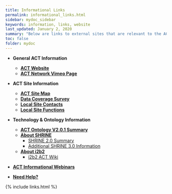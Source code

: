 ```yaml
---
title: Informational Links
permalink: informational_links.html
sidebar: mydoc_sidebar
keywords: information, links, website
last_updated: January 2, 2020
summary: "Below are links to external sites that are relevant to the ACT Network. Please contact Paige Ottmar if you would like to suggest additions to this page."
toc: false
folder: mydoc
---
```

* **General ACT Information**
  * [**ACT Website**](https://www.actnetwork.us/national)
  * [**ACT Network Vimeo Page**](https://vimeo.com/actnetwork)
  
* **ACT Site Information**
  * [**ACT Site Map**](https://www.actnetwork.us/Global/FileLib/PDFs/ACT_Geographic_Map.pdf)
  * [**Data Coverage Survey**](https://www.actnetwork.us/Global/FileLib/PDFs/ACT_Data_Coverage_Survey.pdf)
  * [**Local Site Contacts**](https://www.actnetwork.us/national/act-local-landing-pages-46EU-1434P4.html)
  * [**Local Site Functions**](https://docs.google.com/spreadsheets/d/1-PkGdRpKXdT_NjzBMmUMBtD7DACM00bpgFei4c3W4GQ/edit?usp=sharing)

* **Technology & Ontology Information**
  * [**ACT Ontology V2.0.1 Summary**](https://www.actnetwork.us/Global/FileLib/PDFs/ACT_ONTOLOGY_V2.0.1_final.pdf)
  * [**About SHRINE**](https://catalyst.harvard.edu/services/shrine/)
      * [SHRINE 2.0 Summary](https://www.actnetwork.us/Global/FileLib/PDFs/SHRINE_2_0_update_summary.pdf)
      * [Additional SHRINE 3.0 Information](https://dbmi-pitt.github.io/ACT-Network/informational_links.html)
  * [**About i2b2**](https://www.i2b2.org/about/)
      * [i2b2 ACT Wiki](https://community.i2b2.org/wiki/display/ACT/Accrual+to+Clinical+Trials+i2b2+Community+Wiki)
      
* [**ACT Informational Webinars**](https://dbmi-pitt.github.io/ACT-Network/trainings.html#act-informational-webinars)

* [**Need Help?**](/ACT-Network/help.html)

{% include links.html %}
